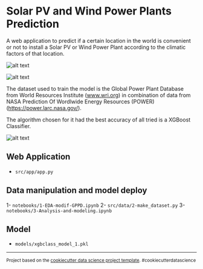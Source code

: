 Solar PV and Wind Power Plants Prediction
==============================
A web application to predict if a certain location in the world is convenient or not to install a Solar PV or Wind Power Plant according to the climatic factors of that location.

![alt text](https://https://github.com/tomashbk/solar_wind_power_plants_prediction/tree/main/reports/figures/img_readme/usa_solar.jpg?raw=true)

![alt text](https://https://github.com/tomashbk/solar_wind_power_plants_prediction/tree/main/reports/figures/img_readme/arg_solar.jpg?raw=true)

The dataset used to train the model is the Global Power Plant Database from World Resources Institute (www.wri.org) in combination of data from NASA Prediction Of Wordlwide Energy Resources (POWER) (https://power.larc.nasa.gov/).

The algorithm chosen for it had the best accuracy of all tried is a XGBoost Classifier.

![alt text](https://https://github.com/tomashbk/solar_wind_power_plants_prediction/tree/main/reports/figures/img_readme/class_report.jpg?raw=true)

## Web Application
- `src/app/app.py`

## Data manipulation and model deploy
1- `notebooks/1-EDA-modif-GPPD.ipynb`
2- `src/data/2-make_dataset.py`
3- `notebooks/3-Analysis-and-modeling.ipynb`

## Model
- `models/xgbclass_model_1.pkl`


--------

<p><small>Project based on the <a target="_blank" href="https://drivendata.github.io/cookiecutter-data-science/">cookiecutter data science project template</a>. #cookiecutterdatascience</small></p>
